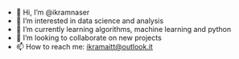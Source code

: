 - 👋 Hi, I’m @ikramnaser
- 👀 I’m interested in data science and analysis
- 🌱 I’m currently learning algorithms, machine learning and python
- 💞️ I’m looking to collaborate on new projects
- 📫 How to reach me: ikramaitt@outlook.it

<!---
ikramnaser/ikramnaser is a ✨ special ✨ repository because its `README.md` (this file) appears on your GitHub profile.
You can click the Preview link to take a look at your changes.
--->
